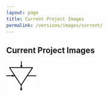 ```yaml
---
layout: page
title: Current Project Images
permalink: /versions/images/current/
---
```


Current Project Images
---

![Selector](selector.png)
